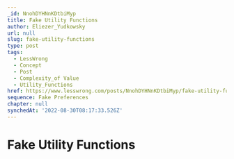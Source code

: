 ```yaml
---
_id: NnohDYHNnKDtbiMyp
title: Fake Utility Functions
author: Eliezer_Yudkowsky
url: null
slug: fake-utility-functions
type: post
tags:
  - LessWrong
  - Concept
  - Post
  - Complexity_of Value
  - Utility_Functions
href: https://www.lesswrong.com/posts/NnohDYHNnKDtbiMyp/fake-utility-functions
sequence: Fake Preferences
chapter: null
synchedAt: '2022-08-30T08:17:33.526Z'
---
```

# Fake Utility Functions

